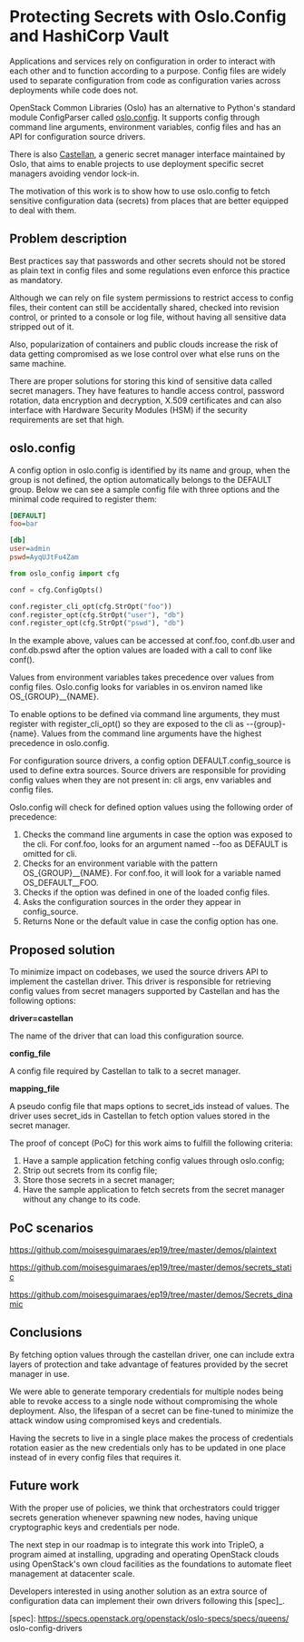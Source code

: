 # Protecting Secrets with Oslo.Config and HashiCorp Vault

Applications and services rely on configuration in order to interact with each other and to function according to a purpose. Config files are widely used to separate configuration from code as configuration varies across deployments while code does not.

OpenStack Common Libraries (Oslo) has an alternative to Python's standard module ConfigParser called [oslo.config]. It supports config through command line arguments, environment variables, config files and has an API for configuration source drivers.

There is also [Castellan], a generic secret manager interface maintained by Oslo, that aims to enable projects to use deployment specific secret managers avoiding vendor lock-in.

The motivation of this work is to show how to use oslo.config to fetch sensitive configuration data (secrets) from places that are better equipped to deal with them.


## Problem description

Best practices say that passwords and other secrets should not be stored as plain text in config files and some regulations even enforce this practice as mandatory.

Although we can rely on file system permissions to restrict access to config files, their content can still be accidentally shared, checked into revision control, or printed to a console or log file, without having all sensitive data stripped out of it.

Also, popularization of containers and public clouds increase the risk of data getting compromised as we lose control over what else runs on the same machine.

There are proper solutions for storing this kind of sensitive data called secret managers. They have features to handle access control, password rotation, data encryption and decryption, X.509 certificates and can also interface with Hardware Security Modules (HSM) if the security requirements are set that high.


## oslo.config

A config option in oslo.config is identified by its name and group, when the group is not defined, the option automatically belongs to the DEFAULT group. Below we can see a sample config file with three options and the minimal code required to register them:

```ini
[DEFAULT]
foo=bar

[db]
user=admin
pswd=AyqUJtFu4Zam
```

```python
from oslo_config import cfg

conf = cfg.ConfigOpts()

conf.register_cli_opt(cfg.StrOpt("foo"))
conf.register_opt(cfg.StrOpt("user"), "db")
conf.register_opt(cfg.StrOpt("pswd"), "db")
```

In the example above, values can be accessed at conf.foo, conf.db.user and conf.db.pswd after the option values are loaded with a call to conf like conf().

Values from environment variables takes precedence over values from config files. Oslo.config looks for variables in os.environ named like OS_{GROUP}__{NAME}.

To enable options to be defined via command line arguments, they must register with register_cli_opt() so they are exposed to the cli as --{group}-{name}. Values from the command line arguments have the highest precedence in oslo.config.

For configuration source drivers, a config option DEFAULT.config_source is used to define extra sources. Source drivers are responsible for providing config values when they are not present in: cli args, env variables and config files.

Oslo.config will check for defined option values using the following order of precedence:

1. Checks the command line arguments in case the option was exposed to the cli. For conf.foo, looks for an argument named --foo as DEFAULT is omitted for cli.
2. Checks for an environment variable with the pattern OS_{GROUP}__{NAME}. For conf.foo, it will look for a variable named OS_DEFAULT__FOO.
3. Checks if the option was defined in one of the loaded config files.
4. Asks the configuration sources in the order they appear in config_source.
5. Returns None or the default value in case the config option has one.


## Proposed solution

To minimize impact on codebases, we used the source drivers API to implement the castellan driver. This driver is responsible for retrieving config values from secret managers supported by Castellan and has the following options:

**driver=castellan**

The name of the driver that can load this configuration source.

**config_file**

A config file required by Castellan to talk to a secret manager.

**mapping_file**

A pseudo config file that maps options to secret_ids instead of values. The driver uses secret_ids in Castellan to fetch option values stored in the secret manager. 

The proof of concept (PoC) for this work aims to fulfill the following criteria:

1. Have a sample application fetching config values through oslo.config;
2. Strip out secrets from its config file;
3. Store those secrets in a secret manager;
4. Have the sample application to fetch secrets from the secret manager without any change to its code.


## PoC scenarios

https://github.com/moisesguimaraes/ep19/tree/master/demos/plaintext

https://github.com/moisesguimaraes/ep19/tree/master/demos/secrets_static

https://github.com/moisesguimaraes/ep19/tree/master/demos/Secrets_dinamic


## Conclusions

By fetching option values through the castellan driver, one can include extra layers of protection and take advantage of features provided by the secret manager in use.

We were able to generate temporary credentials for multiple nodes being able to revoke access to a single node without compromising the whole deployment. Also, the lifespan of a secret can be fine-tuned to minimize the attack window using compromised keys and credentials.

Having the secrets to live in a single place makes the process of credentials rotation easier as the new credentials only has to be updated in one place instead of in every config files that requires it.


## Future work

With the proper use of policies, we think that orchestrators could trigger secrets generation whenever spawning new nodes, having unique cryptographic keys and credentials per node.

The next step in our roadmap is to integrate this work into TripleO, a program aimed at installing, upgrading and operating OpenStack clouds using OpenStack's own cloud facilities as the foundations to automate fleet management at datacenter scale.

Developers interested in using another solution as an extra source of configuration data can implement their own drivers following this [spec]_.

[oslo.config]: https://docs.openstack.org/oslo.config/latest/
[Castellan]: https://docs.openstack.org/castellan/latest/
[spec]: https://specs.openstack.org/openstack/oslo-specs/specs/queens/ oslo-config-drivers
